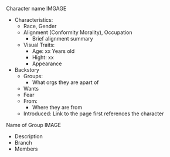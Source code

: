 Character name
IMGAGE
- Characteristics:
	- Race, Gender
	- Alignment (Conformity Morality), Occupation
		- Brief alignment summary
	- Visual Traits:
		- Age: xx Years old
		- Hight: xx
		- Appearance
- Backstory
	- Groups:
		- What orgs they are apart of
	- Wants
	- Fear
	- From:
		- Where they are from
	- Introduced: Link to the page first references the character


Name of Group
IMAGE
- Description
- Branch
- Members